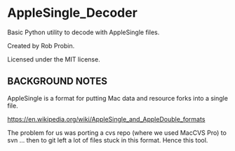 # AppleSingle_Decoder

Basic Python utility to decode with AppleSingle files.

Created by Rob Probin.

Licensed under the MIT license.

## BACKGROUND NOTES
AppleSingle is a format for putting Mac data and resource forks into a single file. 

https://en.wikipedia.org/wiki/AppleSingle_and_AppleDouble_formats

The problem for us was porting a cvs repo (where we used MacCVS Pro) to svn ... then to git left a lot of files stuck in this format. Hence this tool.

